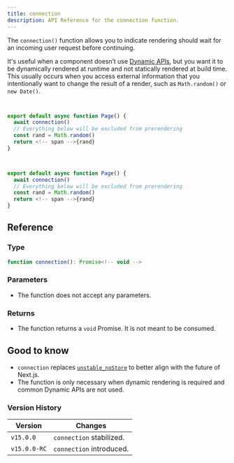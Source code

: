 ```yaml
---
title: connection
description: API Reference for the connection function.
---
```


The `connection()` function allows you to indicate rendering should wait for an incoming user request before continuing.

It's useful when a component doesn’t use [Dynamic APIs](/docs/app/getting-started/partial-prerendering#dynamic-rendering), but you want it to be dynamically rendered at runtime and not statically rendered at build time. This usually occurs when you access external information that you intentionally want to change the result of a render, such as `Math.random()` or `new Date()`.

```ts filename="app/page.tsx" switcher


export default async function Page() {
  await connection()
  // Everything below will be excluded from prerendering
  const rand = Math.random()
  return <!-- span -->{rand}
}
```

```jsx filename="app/page.js" switcher


export default async function Page() {
  await connection()
  // Everything below will be excluded from prerendering
  const rand = Math.random()
  return <!-- span -->{rand}
}
```

## Reference

### Type

```jsx
function connection(): Promise<!-- void -->
```

### Parameters

- The function does not accept any parameters.

### Returns

- The function returns a `void` Promise. It is not meant to be consumed.

## Good to know

- `connection` replaces [`unstable_noStore`](/docs/app/api-reference/functions/unstable_noStore) to better align with the future of Next.js.
- The function is only necessary when dynamic rendering is required and common Dynamic APIs are not used.

### Version History

| Version      | Changes                  |
| ------------ | ------------------------ |
| `v15.0.0`    | `connection` stabilized. |
| `v15.0.0-RC` | `connection` introduced. |
